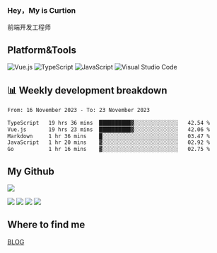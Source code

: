 ### Hey，My is Curtion
前端开发工程师
## Platform&Tools

![Vue.js](https://img.shields.io/badge/-Vue.js-4FC08D?style=flat-square&logo=Vue.js&logoColor=white)
![TypeScript](https://img.shields.io/badge/-TypeScript-007ACC?style=flat-square&logo=typescript&logoColor=white)
![JavaScript](https://img.shields.io/badge/-JavaScript-F7DF1E?style=flat-square&logo=javascript&logoColor=black)
![Visual Studio Code](https://img.shields.io/badge/-VSCode-007ACC?style=flat-square&logo=Visual-Studio-Code&logoColor=white)

## 📊 Weekly development breakdown

<!--START_SECTION:waka-->

```txt
From: 16 November 2023 - To: 23 November 2023

TypeScript   19 hrs 36 mins  ██████████▓░░░░░░░░░░░░░░   42.54 %
Vue.js       19 hrs 23 mins  ██████████▓░░░░░░░░░░░░░░   42.06 %
Markdown     1 hr 36 mins    █░░░░░░░░░░░░░░░░░░░░░░░░   03.47 %
JavaScript   1 hr 20 mins    ▓░░░░░░░░░░░░░░░░░░░░░░░░   02.92 %
Go           1 hr 16 mins    ▓░░░░░░░░░░░░░░░░░░░░░░░░   02.75 %
```

<!--END_SECTION:waka-->

## My Github

![](http://github-profile-summary-cards.vercel.app/api/cards/profile-details?username=curtion&theme=nord_bright)

![](http://github-profile-summary-cards.vercel.app/api/cards/stats?username=curtion&theme=nord_bright)
![](http://github-profile-summary-cards.vercel.app/api/cards/productive-time?username=curtion&theme=nord_bright&utcOffset=8)
![](http://github-profile-summary-cards.vercel.app/api/cards/repos-per-language?username=curtion&theme=nord_bright)
![](http://github-profile-summary-cards.vercel.app/api/cards/most-commit-language?username=curtion&theme=nord_bright)

## Where to find me

[BLOG](https://blog.3gxk.net)
